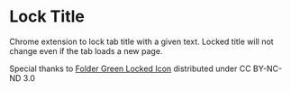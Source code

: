# Lock Title

Chrome extension to lock tab title with a given text.
Locked title will not change even if the tab loads a new page.

Special thanks to [Folder Green Locked Icon](http://www.softicons.com/system-icons/refresh-cl-icons-by-tpdk/folder-green-locked-icon) distributed under CC BY-NC-ND 3.0
